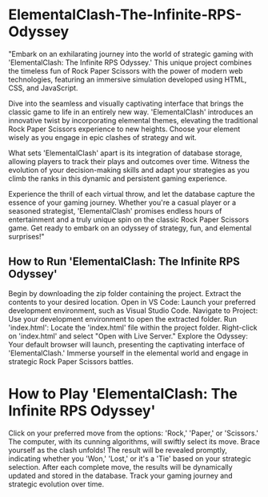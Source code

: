 # ElementalClash-The-Infinite-RPS-Odyssey
"Embark on an exhilarating journey into the world of strategic gaming with 'ElementalClash: The Infinite RPS Odyssey.' This unique project combines the timeless fun of Rock Paper Scissors with the power of modern web technologies, featuring an immersive simulation developed using HTML, CSS, and JavaScript.

Dive into the seamless and visually captivating interface that brings the classic game to life in an entirely new way. 'ElementalClash' introduces an innovative twist by incorporating elemental themes, elevating the traditional Rock Paper Scissors experience to new heights. Choose your element wisely as you engage in epic clashes of strategy and wit.

What sets 'ElementalClash' apart is its integration of database storage, allowing players to track their plays and outcomes over time. Witness the evolution of your decision-making skills and adapt your strategies as you climb the ranks in this dynamic and persistent gaming experience.

Experience the thrill of each virtual throw, and let the database capture the essence of your gaming journey. Whether you're a casual player or a seasoned strategist, 'ElementalClash' promises endless hours of entertainment and a truly unique spin on the classic Rock Paper Scissors game. Get ready to embark on an odyssey of strategy, fun, and elemental surprises!"

## How to Run 'ElementalClash: The Infinite RPS Odyssey'

Begin by downloading the zip folder containing the project.
Extract the contents to your desired location.
Open in VS Code:
Launch your preferred development environment, such as Visual Studio Code.
Navigate to Project:
Use your development environment to open the extracted folder.
Run 'index.html':
Locate the 'index.html' file within the project folder.
Right-click on 'index.html' and select "Open with Live Server."
Explore the Odyssey:
Your default browser will launch, presenting the captivating interface of 'ElementalClash.'
Immerse yourself in the elemental world and engage in strategic Rock Paper Scissors battles.

# How to Play 'ElementalClash: The Infinite RPS Odyssey'

Click on your preferred move from the options: 'Rock,' 'Paper,' or 'Scissors.'
The computer, with its cunning algorithms, will swiftly select its move.
Brace yourself as the clash unfolds!
The result will be revealed promptly, indicating whether you 'Won,' 'Lost,' or it's a 'Tie' based on your strategic selection.
After each complete move, the results will be dynamically updated and stored in the database.
Track your gaming journey and strategic evolution over time.
